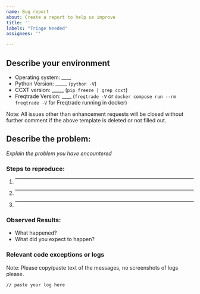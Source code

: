 ```yaml
---
name: Bug report
about: Create a report to help us improve
title: ''
labels: "Triage Needed"
assignees: ''

---
```

<!-- 
Have you searched for similar issues before posting it?

If you have discovered a bug in the bot, please [search the issue tracker](https://github.com/freqtrade/freqtrade/issues?q=is%3Aissue). 
If it hasn't been reported, please create a new issue.

Has your strategy or configuration been generated by an AI model, and is now not working?
This is almost certainly NOT a bug in Freqtrade, but a problem with the code your AI model generated.
Please consult the documentation. We'll close such issues and point to the documentation.

Please do not use the bug report template to request new features.
-->

## Describe your environment

  * Operating system: ____
  * Python Version: _____ (`python -V`)
  * CCXT version: _____ (`pip freeze | grep ccxt`)
  * Freqtrade Version: ____ (`freqtrade -V` or `docker compose run --rm freqtrade -V` for Freqtrade running in docker)
  
Note: All issues other than enhancement requests will be closed without further comment if the above template is deleted or not filled out.

## Describe the problem:

*Explain the problem you have encountered*

### Steps to reproduce:

  1. _____
  2. _____
  3. _____
  
### Observed Results:

  * What happened?
  * What did you expect to happen?

### Relevant code exceptions or logs

Note: Please copy/paste text of the messages, no screenshots of logs please.

  ```
  // paste your log here
  ```
